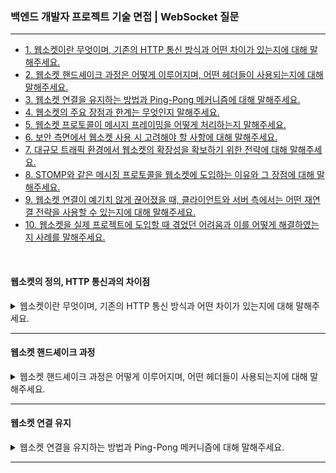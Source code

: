 ### 백엔드 개발자 프로젝트 기술 면접 | WebSocket 질문

---

- [1. 웹소켓이란 무엇이며, 기존의 HTTP 통신 방식과 어떤 차이가 있는지에 대해 말해주세요.](#웹소켓의-정의-http-통신과의-차이점)
- [2. 웹소켓 핸드셰이크 과정은 어떻게 이루어지며, 어떤 헤더들이 사용되는지에 대해 말해주세요.](#웹소켓-핸드셰이크-과정)
- [3. 웹소켓 연결을 유지하는 방법과 Ping-Pong 메커니즘에 대해 말해주세요.](#웹소켓-연결-유지)
- [4. 웹소켓의 주요 장점과 한계는 무엇인지 말해주세요.]()
- [5. 웹소켓 프로토콜이 메시지 프레이밍을 어떻게 처리하는지 말해주세요.]()
- [6. 보안 측면에서 웹소켓 사용 시 고려해야 할 사항에 대해 말해주세요.]()
- [7. 대규모 트래픽 환경에서 웹소켓의 확장성을 확보하기 위한 전략에 대해 말해주세요.]()
- [8. STOMP와 같은 메시징 프로토콜을 웹소켓에 도입하는 이유와 그 장점에 대해 말해주세요.]()
- [9. 웹소켓 연결이 예기치 않게 끊어졌을 때, 클라이언트와 서버 측에서는 어떤 재연결 전략을 사용할 수 있는지에 대해 말해주세요.]()
- [10. 웹소켓을 실제 프로젝트에 도입할 때 겪었던 어려움과 이를 어떻게 해결하였는지 사례를 말해주세요.]()

<br>

#### 웹소켓의 정의, HTTP 통신과의 차이점

<details>
<summary>웹소켓이란 무엇이며, 기존의 HTTP 통신 방식과 어떤 차이가 있는지에 대해 말해주세요.</summary>

- 웹소켓은 HTML5에서 도입된 실시간 프로토콜로, 한 번의 연결로 클라이언트와 서버가 지속적인 양방향 통신을 할 수 있도록 설계되었다.
- 반면, HTTP는 클라이언트가 요청할 때마다 서버가 응답하는 요청-응답 모델로, 지속적인 실시간 데이터 교환에는 적합하지 않다.
- 웹소켓은 최초 핸드셰이크 후 지속적인 연결을 유지해 불필요한 설정 비용과 오버헤드를 줄여, 실시간 상호작용에 필요한 낮은 지연 시간을 제공한다.

</details>

---

#### 웹소켓 핸드셰이크 과정

<details>
<summary>웹소켓 핸드셰이크 과정은 어떻게 이루어지며, 어떤 헤더들이 사용되는지에 대해 말해주세요.</summary>

- 웹소켓 연결은 클라이언트가 기존 HTTP 요청을 통해 시작된다.
- 클라이언트는 Upgrade: websocket과 Connection: Upgrade 헤더를 포함하여 웹소켓 연결 전환 의사를 표시하고,
  Sec-WebSocket-Key와 Sec-WebSocket-Version 등의 헤더를 함께 전송한다.
- 서버는 요청을 받아 101 Switching Protocols 상태 코드와 Sec-WebSocket-Accept 헤더를 포함한 응답을 보내 웹소켓 연결을 확립한다.

</details>

---

#### 웹소켓 연결 유지

<details>
<summary>웹소켓 연결을 유지하는 방법과 Ping-Pong 메커니즘에 대해 말해주세요.</summary>

- 웹소켓은 TCP 연결을 기반으로 지속적인 연결을 유지한다.
- 연결이 수립된 후, 양측은 주기적으로 Ping 프레임을 보내고 상대방은 Pong 프레임으로 응답하여 연결 상태를 확인한다.
- Ping-Pong 메커니즘은 연결이 끊어지거나 네트워크 장애가 발생했을 때 감지하는 역할로, 필요한 경우 재연결 로직을 트리거할 수 있다.

</details>

---
